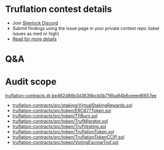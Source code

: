 
# Truflation contest details

- Join [Sherlock Discord](https://discord.gg/MABEWyASkp)
- Submit findings using the issue page in your private contest repo (label issues as med or high)
- [Read for more details](https://docs.sherlock.xyz/audits/watsons)

# Q&A

# Audit scope


[truflation-contracts @ be462d88b3d3636bcb0b716ba94b6ceeed6657ee](https://github.com/truflation/truflation-contracts/tree/be462d88b3d3636bcb0b716ba94b6ceeed6657ee)
- [truflation-contracts/src/staking/VirtualStakingRewards.sol](truflation-contracts/src/staking/VirtualStakingRewards.sol)
- [truflation-contracts/src/token/ERC677Token.sol](truflation-contracts/src/token/ERC677Token.sol)
- [truflation-contracts/src/token/TfiBurn.sol](truflation-contracts/src/token/TfiBurn.sol)
- [truflation-contracts/src/token/TrufMigrator.sol](truflation-contracts/src/token/TrufMigrator.sol)
- [truflation-contracts/src/token/TrufVesting.sol](truflation-contracts/src/token/TrufVesting.sol)
- [truflation-contracts/src/token/TruflationToken.sol](truflation-contracts/src/token/TruflationToken.sol)
- [truflation-contracts/src/token/TruflationTokenCCIP.sol](truflation-contracts/src/token/TruflationTokenCCIP.sol)
- [truflation-contracts/src/token/VotingEscrowTruf.sol](truflation-contracts/src/token/VotingEscrowTruf.sol)


